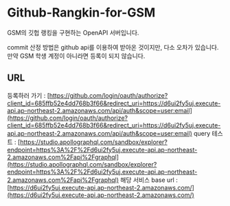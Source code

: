 # Github-Rangkin-for-GSM

GSM의 깃헙 랭킹을 구현하는 OpenAPI 서버입니다.

commit 산정 방법은 github api를 이용하여 받아온 것이지만, 다소 오차가 있습니다.  
만약 GSM 학생 계정이 아니라면 등록이 되지 않습니다.

## URL
등록하러 가기 : [https://github.com/login/oauth/authorize?client_id=685ffb52e4dd768b3f66&redirect_uri=https://d6ui2fy5uj.execute-api.ap-northeast-2.amazonaws.com/api/auth&scope=user:email](https://github.com/login/oauth/authorize?client_id=685ffb52e4dd768b3f66&redirect_uri=https://d6ui2fy5uj.execute-api.ap-northeast-2.amazonaws.com/api/auth&scope=user:email)
query 테스트 : [https://studio.apollographql.com/sandbox/explorer?endpoint=https%3A%2F%2Fd6ui2fy5uj.execute-api.ap-northeast-2.amazonaws.com%2Fapi%2Fgraphql](https://studio.apollographql.com/sandbox/explorer?endpoint=https%3A%2F%2Fd6ui2fy5uj.execute-api.ap-northeast-2.amazonaws.com%2Fapi%2Fgraphql)
해당 서비스 base url : [https://d6ui2fy5uj.execute-api.ap-northeast-2.amazonaws.com/](https://d6ui2fy5uj.execute-api.ap-northeast-2.amazonaws.com/)  
